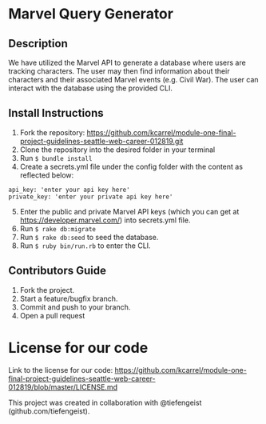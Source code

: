 # Marvel Query Generator

## Description

We have utilized the Marvel API to generate a database where users are tracking characters. The user may then find information about their characters and their associated Marvel events (e.g. Civil War). The user can interact with the database using the provided CLI.  

## Install Instructions
1. Fork the repository: https://github.com/kcarrel/module-one-final-project-guidelines-seattle-web-career-012819.git
2. Clone the repository into the desired folder in your terminal
3. Run `$ bundle install`
4. Create a secrets.yml file under the config folder with the content as reflected below:
  ```
  api_key: 'enter your api key here'
  private_key: 'enter your private api key here'
  ```
5. Enter the public and private Marvel API keys (which you can get at https://developer.marvel.com/) into secrets.yml file.
6. Run `$ rake db:migrate`
7. Run `$ rake db:seed` to seed the database.
8. Run `$ ruby bin/run.rb` to enter the CLI.

## Contributors Guide
1. Fork the project.
2. Start a feature/bugfix branch.
3. Commit and push to your branch.
4. Open a pull request


# License for our code
Link to the license for our code: https://github.com/kcarrel/module-one-final-project-guidelines-seattle-web-career-012819/blob/master/LICENSE.md


This project was created in collaboration with @tiefengeist (github.com/tiefengeist).
